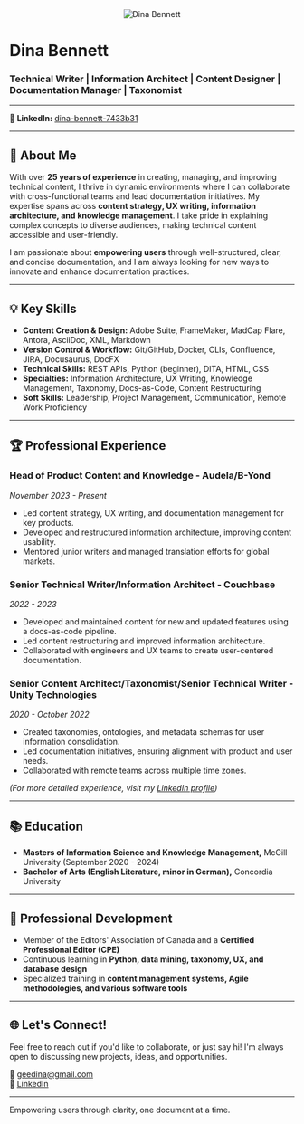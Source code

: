 <div align="center">
  <img src="https://github.com/Dinaben/assets/blob/main/banner.png" alt="Dina Bennett">
</div>

# Dina Bennett

### Technical Writer | Information Architect | Content Designer | Documentation Manager | Taxonomist

---

  
🔗 **LinkedIn:** [dina-bennett-7433b31](https://www.linkedin.com/in/dina-bennett-7433b31/)

---

## 🌟 About Me

With over **25 years of experience** in creating, managing, and improving technical content, I thrive in dynamic environments where I can collaborate with cross-functional teams and lead documentation initiatives. My expertise spans across **content strategy, UX writing, information architecture, and knowledge management**. I take pride in explaining complex concepts to diverse audiences, making technical content accessible and user-friendly.

I am passionate about **empowering users** through well-structured, clear, and concise documentation, and I am always looking for new ways to innovate and enhance documentation practices.

---

## 💡 Key Skills

- **Content Creation & Design:** Adobe Suite, FrameMaker, MadCap Flare, Antora, AsciiDoc, XML, Markdown
- **Version Control & Workflow:** Git/GitHub, Docker, CLIs, Confluence, JIRA, Docusaurus, DocFX
- **Technical Skills:** REST APIs, Python (beginner), DITA, HTML, CSS
- **Specialties:** Information Architecture, UX Writing, Knowledge Management, Taxonomy, Docs-as-Code, Content Restructuring
- **Soft Skills:** Leadership, Project Management, Communication, Remote Work Proficiency


---

## 🏆 Professional Experience

### **Head of Product Content and Knowledge - Audela/B-Yond**  
*November 2023 - Present*  
- Led content strategy, UX writing, and documentation management for key products.
- Developed and restructured information architecture, improving content usability.
- Mentored junior writers and managed translation efforts for global markets.

### **Senior Technical Writer/Information Architect - Couchbase**  
*2022 - 2023*  
- Developed and maintained content for new and updated features using a docs-as-code pipeline.
- Led content restructuring and improved information architecture.
- Collaborated with engineers and UX teams to create user-centered documentation.

### **Senior Content Architect/Taxonomist/Senior Technical Writer - Unity Technologies**  
*2020 - October 2022*  
- Created taxonomies, ontologies, and metadata schemas for user information consolidation.
- Led documentation initiatives, ensuring alignment with product and user needs.
- Collaborated with remote teams across multiple time zones.

*(For more detailed experience, visit my [LinkedIn profile](https://www.linkedin.com/in/dina-bennett-7433b31/))*

---

## 📚 Education

- **Masters of Information Science and Knowledge Management,** McGill University (September 2020 - 2024)
- **Bachelor of Arts (English Literature, minor in German),** Concordia University

---

## 🚀 Professional Development

- Member of the Editors' Association of Canada and a **Certified Professional Editor (CPE)**
- Continuous learning in **Python, data mining, taxonomy, UX, and database design**
- Specialized training in **content management systems, Agile methodologies, and various software tools**

---

## 🌐 Let's Connect!

Feel free to reach out if you'd like to collaborate, or just say hi! I'm always open to discussing new projects, ideas, and opportunities.

📧 [geedina@gmail.com](mailto:geedina@gmail.com)  
💼 [LinkedIn](https://www.linkedin.com/in/dina-bennett-7433b31/)

---

Empowering users through clarity, one document at a time.


